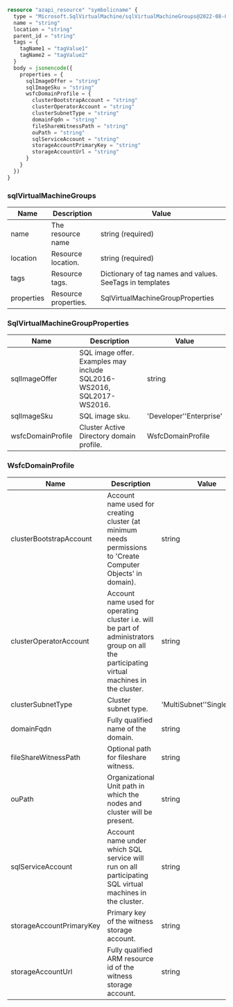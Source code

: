 ```terraform
resource "azapi_resource" "symbolicname" {
  type = "Microsoft.SqlVirtualMachine/sqlVirtualMachineGroups@2022-08-01-preview"
  name = "string"
  location = "string"
  parent_id = "string"
  tags = {
    tagName1 = "tagValue1"
    tagName2 = "tagValue2"
  }
  body = jsonencode({
    properties = {
      sqlImageOffer = "string"
      sqlImageSku = "string"
      wsfcDomainProfile = {
        clusterBootstrapAccount = "string"
        clusterOperatorAccount = "string"
        clusterSubnetType = "string"
        domainFqdn = "string"
        fileShareWitnessPath = "string"
        ouPath = "string"
        sqlServiceAccount = "string"
        storageAccountPrimaryKey = "string"
        storageAccountUrl = "string"
      }
    }
  })
}

```

### sqlVirtualMachineGroups

| Name | Description | Value |
|-|-|-|
| name | The resource name | string (required) |
| location | Resource location. | string (required) |
| tags | Resource tags. | Dictionary of tag names and values. SeeTags in templates |
| properties | Resource properties. | SqlVirtualMachineGroupProperties |


### SqlVirtualMachineGroupProperties

| Name | Description | Value |
|-|-|-|
| sqlImageOffer | SQL image offer. Examples may include SQL2016-WS2016, SQL2017-WS2016. | string |
| sqlImageSku | SQL image sku. | 'Developer''Enterprise' |
| wsfcDomainProfile | Cluster Active Directory domain profile. | WsfcDomainProfile |


### WsfcDomainProfile

| Name | Description | Value |
|-|-|-|
| clusterBootstrapAccount | Account name used for creating cluster (at minimum needs permissions to 'Create Computer Objects' in domain). | string |
| clusterOperatorAccount | Account name used for operating cluster i.e. will be part of administrators group on all the participating virtual machines in the cluster. | string |
| clusterSubnetType | Cluster subnet type. | 'MultiSubnet''SingleSubnet' |
| domainFqdn | Fully qualified name of the domain. | string |
| fileShareWitnessPath | Optional path for fileshare witness. | string |
| ouPath | Organizational Unit path in which the nodes and cluster will be present. | string |
| sqlServiceAccount | Account name under which SQL service will run on all participating SQL virtual machines in the cluster. | string |
| storageAccountPrimaryKey | Primary key of the witness storage account. | string |
| storageAccountUrl | Fully qualified ARM resource id of the witness storage account. | string |


